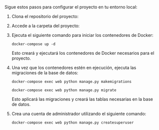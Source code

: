 Sigue estos pasos para configurar el proyecto  en tu entorno local:

1. Clona el repositorio del proyecto:

2. Accede a la carpeta del proyecto:

3. Ejecuta el siguiente comando para iniciar los contenedores de Docker:

   ```shell
   docker-compose up -d
   ```

   Esto creará y ejecutará los contenedores de Docker necesarios para el proyecto.

4. Una vez que los contenedores estén en ejecución, ejecuta las migraciones de la base de datos:

   ```shell
   docker-compose exec web python manage.py makemigrations
   ```

   ```shell
   docker-compose exec web python manage.py migrate
   ```

   Esto aplicará las migraciones y creará las tablas necesarias en la base de datos.

6. Crea una cuenta de administrador utilizando el siguiente comando:

   ```shell
   docker-compose exec web python manage.py createsuperuser
   ```
